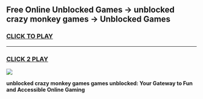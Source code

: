 
## Free Online Unblocked Games → unblocked crazy monkey games → Unblocked Games
<h3>
<a href="https://premium.freeplayer.one?title=unblocked_crazy_monkey_games&ref=21F">CLICK TO PLAY</a></h3>
<hr>

<h3>
<a href="https://premium.freeplayer.one?title=unblocked_crazy_monkey_games&ref=21F">CLICK 2 PLAY</a>
  
</h3>

<a href="https://premium.freeplayer.one?title=unblocked_crazy_monkey_games&ref=21F/"><img src="https://clearcache.store/games.png"></a>


**unblocked crazy monkey games games unblocked: Your Gateway to Fun and Accessible Online Gaming**
